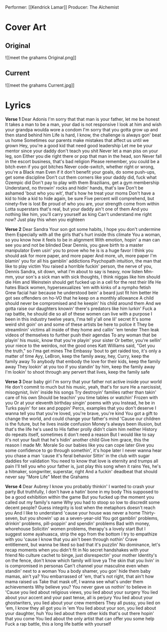 Performer: [[Kendrick Lamar]]
Producer: The Alchemist
# Cover Art
## Original
![[meet the grahams Original.png]]
## Current
![[meet the grahams Current.jpg]]
# Lyrics
**Verse 1**
Dear Adonis
I'm sorry that that man is your father, let me be honest
It takes a man to be a man, your dad is not responsive
I look at him and wish your grandpa woulda wore a condom
I'm sorry that you gotta grow up and then stand behind him
Life is hard, I know, the challenge is always gon' beat us home
Sometimes our parents make mistakes that affect us until we grown
Hey, you're a good kid that need good leadership
Let me be your mentor since your daddy don't teach you shit
Never let a man piss on your leg, son
Either you die right there or pop that man in the head, son
Never fall in the escort business, that's bad religion
Please remember, you could be a bitch even if you got bitches
Never code-switch, whether right or wrong, you're a Black man
Even if it don't benefit your goals, do some push-ups, get some discipline
Don't cut them corners like your daddy did, fuck what Ozempic did
Don't pay to play with them Brazilians, get a gym membership
Understand, no throwin' rocks and hidin' hands, that's law
Don't be ashamed 'bout who you wit', that's how he treat your moms
Don't have a kid to hide a kid to hide again, be sure
Five percent will comprehend, but ninety-five is lost
Be proud of who you are, your strength come from within
Lotta superstars that's real, but your daddy ain't one of them
And you nothing like him, you'll carry yourself as king
Can't understand me right now? Just play this when you eighteen

**Verse 2**
Dear Sandra
Your son got some habits, I hope you don't undermine them
Especially with all the girls that's hurt inside this climate
You a woman, so you know how it feels to be in alignment
With emotion, hopin' a man can see you and not be blinded
Dear Dennis, you gave birth to a master manipulator
Even usin' you to prove who he is is a huge favor
I think you should ask for more paper, and more paper
And more, uh, more paper
I'm blamin' you for all his gamblin' addictions
Psychopath intuition, the man that like to play victim
You raised a horrible fuckin' person, the nerve of you, Dennis
Sandra, sit down, what I'm about to say is heavy, now listen
Mm-mm, your son's a sick man with sick thoughts, I think niggas like him should die
Him and Weinstein should get fucked up in a cell for the rest their life
He hates Black women, hypersexualizes 'em with kinks of a nympho fetish
Grew facial hair because he understood bein' a beard just fit him better
He got sex offenders on ho-VO that he keep on a monthly allowance
A child should never be compromised and he keepin' his child around them
And we gotta raise our daughters knowin' there's predators like him lurkin'
Fuck a rap battle, he should die so all of these women can live with a purpose
I been in this industry twelve years, I'ma tell y'all one lil' secret
It's some weird shit goin' on and some of these artists be here to police it
They be streamlinin' victims all inside of they home and callin' 'em tender
Then leak videos of themselves to further push their agendas
To any woman that be playin' his music, know that you're playin' your sister
Or better, you're sellin' your niece to the weirdos, not the good ones
Katt Williams said, "Get you the truth," so I'ma get mines
The Embassy 'bout to get raided too, it's only a matter of time
Ayy, LeBron, keep the family away, hey, Curry, keep the family away
To anybody that embody the love for their kids, keep the family away
They lookin' at you too if you standin' by him, keep the family away
I'm lookin' to shoot through any pervert that lives, keep the family safe

**Verse 3**
Dear baby girl
I'm sorry that your father not active inside your world
He don't commit to much but his music, yeah, that's for sure
He a narcissist, misogynist, livin' inside his songs
Try destroyin' families rather than takin' care of his own
Should be teachin' you time tables or watchin' Frozen with you
Or at your eleventh birthday singin' poems with you
Instead, he be in Turks payin' for sex and poppin' Percs, examples that you don't deserve
I wanna tell you that you're loved, you're brave, you're kind
You got a gift to change the world, and could change your father's mind
'Cause our children is the future, but he lives inside confusion
Money's always been illusion, but that's the life he's used to
His father prolly didn't claim him neither
History do repeats itself, sometimes it don't need a reason
But I would like to say it's not your fault that he's hidin' another child
Give him grace, this the reason I made Mr. Morale
So our babies like you can cope later
Give you some confidence to go through somethin', it's hope later
I never wanna hear you chase a man 'cause it's feral behavior
Sittin' in the club with sugar daddies for validation
You need to know that love is eternity and trumps all pain
I'll tell you who your father is, just play this song when it rains
Yes, he's a hitmaker, songwriter, superstar, right
And a fuckin' deadbeat that should never say "More Life"
Meet the Grahams

**Verse 4**
Dear Aubrey
I know you probably thinkin' I wanted to crash your party
But truthfully, I don't have a hatin' bone in my body
This supposed to be a good exhibition within the game
But you fucked up the moment you called out my family's name
Why you had to stoop so low to discredit some decent people?
Guess integrity is lost when the metaphors doesn't reach you
And I like to understand 'cause your house was never a home
Thirty-seven, but you showin' up as a seven-year-old
You got gamblin' problems, drinkin' problems, pill-poppin' and spendin' problems
Bad with money, whorehouse
Solicitin' women problems, therapy's a lovely start
But I suggest some ayahuasca, strip the ego from the bottom
I try to empathize with you 'cause I know that you ain't been through nothin'
Crave entitlement, but wanna be liked so bad that it's puzzlin'
No dominance, let's recap moments when you didn't fit in
No secret handshakes with your friend
No culture cachet to binge, just disrespectin' your mother
Identity's on the fence, don't know which family will love ya
The skin that you livin' in is compromised in personas
Can't channel your masculine even when standin' next to a woman
You a body shamer, you gon' hide them baby mamas, ain't ya?
You embarrassed of 'em, that's not right, that ain't how mama raised us
Take that mask off, I wanna see what's under them achievements
Why believe you? You never gave us nothin' to believe in
'Cause you lied about religious views, you lied about your surgery
You lied about your accent and your past tense, all is perjury
You lied about your ghostwriters, you lied about your crew members
They all pussy, you lied on 'em, I know they all got you in 'em
You lied about your son, you lied about your daughter, huh
You lied about them other kids that's out there hopin' that you come
You lied about the only artist that can offer you some help
Fuck a rap battle, this a long life battle with yourself